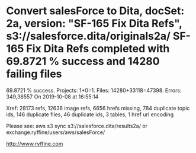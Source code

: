 # Convert salesForce to Dita, docSet: 2a, version: "SF-165 Fix Dita Refs", s3://salesforce.dita/originals2a/ SF-165 Fix Dita Refs completed with 69.8721 % success and 14280 failing files

69.8721 % success. Projects: 1+0=1.  Files: 14280+33118=47398. Errors: 349,38557  On 2019-10-08 at 16:55:14

Xref: 28173 refs, 12636 image refs, 6656 hrefs missing, 784 duplicate topic ids, 146 duplicate files, 46 duplicate ids, 3 tables, 1 href url encoding

Please see: aws s3 sync s3://salesforce.dita/results2a/ or exchange.ryffine/users/aws/salesForce/

http://www.ryffine.com
